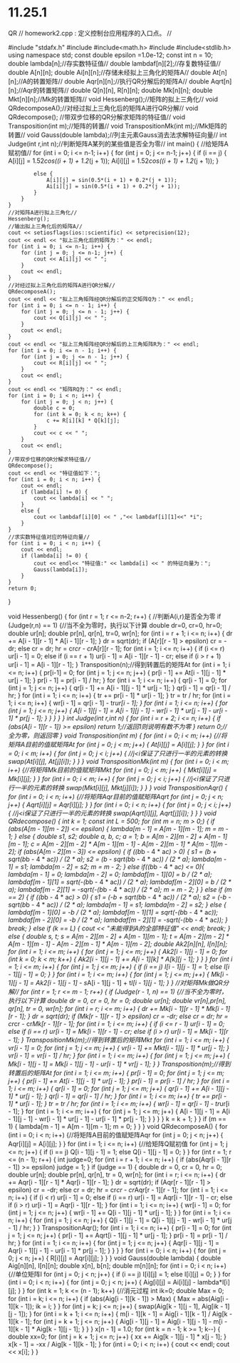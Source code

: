 # 11.25.1
QR
// homework2.cpp : 定义控制台应用程序的入口点。
//

#include "stdafx.h"
#include<iostream>
#include<math.h>
#include <iomanip>
#include<stdlib.h>
using namespace std;
const double epsilon =1.0e-12;
const int n = 10;
double lambda[n];//存实数特征值//
double lambdaf[n][2];//存复数特征值//
double A[n][n];
double Ai[n][n];//存储未经拟上三角化的矩阵A//
double At[n][n];//A的转置矩阵//
double Aqr[n][n];//执行QR分解后的矩阵A//
double Aqrt[n][n];//Aqr的转置矩阵//
double Q[n][n], R[n][n];
double Mk[n][n];
double Mkt[n][n];//Mk的转置矩阵//
void Hessenberg();//矩阵的拟上三角化//
void QRdecomposeA();//对经过拟上三角化后的矩阵A进行QR分解//
void QRdecompose(); //带双步位移的QR分解求矩阵的特征值//
void Transposition(int m);//矩阵的转置//
void TranspositionMk(int m);//Mk矩阵的转置//
void Gauss(double lambda);//列主元素Gauss消去法求解特征向量//
int Judge(int r,int n);//判断矩阵A某列的某些值是否全为零//
int main()
{
	//给矩阵A赋初值//
	for (int i = 0; i <= n-1; i++) {
		for (int j = 0; j <= n-1; j++) {
			if (i == j) {
				A[i][j] = 1.52*cos((i + 1) + 1.2*(j + 1));
				Ai[i][j] = 1.52*cos((i + 1) + 1.2*(j + 1));
			}

			else {
				A[i][j] = sin(0.5*(i + 1) + 0.2*(j + 1));
				Ai[i][j] = sin(0.5*(i + 1) + 0.2*(j + 1));
			}
		}
	}
	//对矩阵A进行拟上三角化//
	Hessenberg();
	//输出拟上三角化后的矩阵A//
	cout << setiosflags(ios::scientific) << setprecision(12);
	cout << endl << "拟上三角化后的矩阵为：" << endl;
	for (int i = 0; i <= n-1; i++) {
		for (int j = 0; j <= n-1; j++) {
			cout << A[i][j] << " ";
		}
		cout << endl;
	}
	//对经过拟上三角化后的矩阵A进行QR分解//
	QRdecomposeA();
	cout << endl << "拟上三角矩阵经QR分解后的正交矩阵Q为：" << endl;
	for (int i = 0; i <= n - 1; i++) {
		for (int j = 0; j <= n - 1; j++) {
			cout << Q[i][j] << " ";
		}
		cout << endl;
	}
	cout << endl << "拟上三角矩阵经QR分解后的上三角矩阵R为：" << endl;
	for (int i = 0; i <= n - 1; i++) {
		for (int j = 0; j <= n - 1; j++) {
			cout << R[i][j] << " ";
		}
		cout << endl;
	}
	cout << endl << "矩阵RQ为：" << endl;
	for (int i = 0; i < n; i++) {
		for (int j = 0; j < n; j++) {
			double c = 0;
			for (int k = 0; k < n; k++) {
				c += R[i][k] * Q[k][j];
			}
			cout << c << " ";
		}
		cout << endl;
	}
	//带双步位移的QR分解求特征值//
	QRdecompose();
	cout << endl << "特征值如下：";
	for (int i = 0; i < n; i++) {
		cout << endl;
		if (lambda[i] != 0) {
			cout << lambda[i] << " ";
		}
		else {
			cout << lambdaf[i][0] << " ,"<< lambdaf[i][1]<<" *i";
		}
	}
	//求实数特征值对应的特征向量//
	for (int i = 0; i < n; i++) {
		cout << endl;
		if (lambda[i] != 0) {
			cout << endl<< "特征值:" << lambda[i] << " 的特征向量为：";
			Gauss(lambda[i]);
		}
	}
    return 0;
}

void Hessenberg() {
	for (int r = 1; r <= n-2; r++) {
		//判断A(i,r)是否全为零
		if (Judge(r,n) == 1) {//当不全为零时，执行以下计算
			double dr=0, cr=0, hr=0;
			double ur[n];
			double pr[n], qr[n], tr=0, wr[n];
			for (int i = r + 1; i <= n; i++) {
				dr += A[i - 1][r - 1] * A[i - 1][r - 1];
			}
			dr = sqrt(dr);
			if (A[r][r - 1] > epsilon) cr = -dr;
			else  cr = dr;
			hr = cr*cr - cr*A[r][r - 1];
			for (int i = 1; i <= n; i++) {
				if (i <= r) ur[i - 1] = 0;
				else if (i == r + 1) ur[i - 1] = A[i - 1][r - 1] - cr;
				else if (i > r + 1) ur[i - 1] = A[i - 1][r - 1];
			}
			Transposition(n);//得到转置后的矩阵At
			for (int i = 1; i <= n; i++) {
				pr[i-1] = 0;
				for (int j = 1; j <= n; j++) {
					pr[i - 1] += At[i - 1][j - 1] * ur[j - 1];
				}
				pr[i - 1] = pr[i - 1] / hr;
			}
			for (int i = 1; i <= n; i++) {
				qr[i - 1] = 0;
				for (int j = 1; j <= n; j++) {
					qr[i - 1] += A[i - 1][j - 1] * ur[j - 1];
				}
				qr[i - 1] = qr[i - 1] / hr;
			}
			for (int i = 1; i <= n; i++) {
				tr += pr[i - 1] * ur[i - 1];
			}
			tr = tr / hr;
			for (int i = 1; i <= n; i++) {
				wr[i - 1] = qr[i - 1] - tr*ur[i - 1];
			}
			for (int i = 1; i <= n; i++) {
				for (int j = 1; j <= n; j++) {
					A[i - 1][j - 1] = A[i - 1][j - 1] - wr[i - 1] * ur[j - 1] - ur[i - 1] * pr[j - 1];
				}
			}
		}
	}
}
int Judge(int r,int n) {
	for (int i = r + 2; i <= n; i++) {
		if (abs(A[i - 1][r - 1]) >= epsilon) return 1;//返回1则说明有数不为零
	}
	return 0;//全为零，则返回零
}
void Transposition(int m) {
	for (int i = 0; i < m; i++) {//将矩阵A目前的值赋矩阵At
		for (int j = 0; j < m; j++) {
			At[i][j] = A[i][j];
		}
	}
	for (int i = 0; i < m; i++) {
		for (int j = 0; j < i; j++) { //j<i保证了只进行一半的元素的转换
			swap(At[i][j], At[j][i]);
		}
	}
}
void TranspositionMk(int m) {
	for (int i = 0; i < m; i++) {//将矩阵Mk目前的值赋矩阵Mkt
		for (int j = 0; j < m; j++) {
			Mkt[i][j] = Mk[i][j];
		}
	}
	for (int i = 0; i < m; i++) {
		for (int j = 0; j < i; j++) { //j<i保证了只进行一半的元素的转换
			swap(Mkt[i][j], Mkt[j][i]);
		}
	}
}
void TranspositionAqr() {
	for (int i = 0; i < n; i++) {//将矩阵Aqr目前的值赋矩阵Aqrt
		for (int j = 0; j < n; j++) {
			Aqrt[i][j] = Aqr[i][j];
		}
	}
	for (int i = 0; i < n; i++) {
		for (int j = 0; j < i; j++) { //j<i保证了只进行一半的元素的转换
			swap(Aqrt[i][j], Aqrt[j][i]);
		}
	}
}
void QRdecompose() {
	int k = 1;
	const int L = 500;
	for (int m = n; m > 0;) {
		if (abs(A[m - 1][m - 2]) <= epsilon) {
			lambda[m - 1] = A[m - 1][m - 1];
			m = m - 1;
		}
		else {
			double s1, s2;
			double a, b, c;
			a = 1; b = A[m - 2][m - 2] + A[m - 1][m - 1];
			c = A[m - 2][m - 2] * A[m - 1][m - 1] - A[m - 2][m - 1] * A[m - 1][m - 2];
			if (abs(A[m - 2][m - 3]) <= epsilon) {
				if ((b*b - 4 * a*c) > 0) {
					s1 = (b + sqrt(b*b - 4 * a*c)) / (2 * a);
					s2 = (b - sqrt(b*b - 4 * a*c)) / (2 * a);
					lambda[m - 1] = s1;
					lambda[m - 2] = s2;
					m = m - 2;
				}
				else if((b*b - 4 * a*c) <= 0){
					lambda[m - 1] = 0;
					lambda[m - 2] = 0;
					lambdaf[m - 1][0] = b / (2 * a);
					lambdaf[m - 1][1] = sqrt(-(b*b - 4 * a*c)) / (2 * a);
					lambdaf[m - 2][0] = b / (2 * a);
					lambdaf[m - 2][1] = -sqrt(-(b*b - 4 * a*c)) / (2 * a);
					m = m - 2;
				}
			}
			else if (m == 2) {
				if ((b*b - 4 * a*c) > 0) {
					s1 = (-b + sqrt(b*b - 4 * a*c)) / (2 * a);
					s2 = (-b - sqrt(b*b - 4 * a*c)) / (2 * a);
					lambda[m - 1] = s1;
					lambda[m - 2] = s2;
				}
				else {
					lambdaf[m - 1][0] = -b / (2 * a);
					lambdaf[m - 1][1] = sqrt(-(b*b - 4 * a*c));
					lambdaf[m - 2][0] = -b / (2 * a);
					lambdaf[m - 2][1] = -sqrt(-(b*b - 4 * a*c));
				}
				break;
			}
			else if (k == L) {
				cout << "未能得到A的全部特征值" << endl;
				break;
			}
			else {
				double s, t;
				s = A[m - 2][m - 2] + A[m - 1][m - 1];
				t = A[m - 2][m - 2] * A[m - 1][m - 1] - A[m - 2][m - 1] * A[m - 1][m - 2];
				double Ak2[n][n], I[n][n];
				for (int i = 1; i <= m; i++) {
					for (int j = 1; j <= m; j++) {
						Ak2[i - 1][j - 1] = 0;
						for (int k = 0; k < m; k++) {
								Ak2[i - 1][j - 1] += A[i - 1][k] * A[k][j - 1];
						}
					}
				}
				for (int i = 1; i <= m; i++) {
					for (int j = 1; j <= m; j++) {
						if (i == j) I[i - 1][j - 1] = 1;
						else I[i - 1][j - 1] = 0;
					}
				}
				for (int i = 1; i <= m; i++) {
					for (int j = 1; j <= m; j++) {
						Mk[i - 1][j - 1] = Ak2[i - 1][j - 1] - s*A[i - 1][j - 1] + t*I[i - 1][j - 1];
					}
				}
				//对矩阵Mk做QR分解//
				for (int r = 1; r <= m - 1; r++) {
					if (Judge(r - 1, n) == 1) {//当不全为零时，执行以下计算
						double dr = 0, cr = 0, hr = 0;
						double ur[n];
						double vr[n],pr[n], qr[n], tr = 0, wr[n];
						for (int i = r; i <= m; i++) {
							dr += Mk[i - 1][r - 1] * Mk[i - 1][r - 1];
						}
						dr = sqrt(dr);
						if (Mk[r - 1][r - 1] > epsilon) cr = -dr;
						else  cr = dr;
						hr = cr*cr - cr*Mk[r - 1][r - 1];
						for (int i = 1; i <= m; i++) {
							if (i <= r - 1) ur[i - 1] = 0;
							else if (i == r) ur[i - 1] = Mk[i - 1][r - 1] - cr;
							else if (i > r) ur[i - 1] = Mk[i - 1][r - 1];
						}
						TranspositionMk(m);//得到转置后的矩阵Mkt
						for (int i = 1; i <= m; i++) {
							vr[i - 1] = 0;
							for (int j = 1; j <= m; j++) {
								vr[i - 1] += Mkt[i - 1][j - 1] * ur[j - 1];
							}
							vr[i - 1] = vr[i - 1] / hr;
						}
						for (int i = 1; i <= m; i++) {
							for (int j = 1; j <= m; j++) {
								Mk[i - 1][j - 1] = Mk[i - 1][j - 1] - ur[i - 1] * vr[j - 1];
							}
						}
						Transposition(m);//得到转置后的矩阵At
						for (int i = 1; i <= m; i++) {
							pr[i - 1] = 0;
							for (int j = 1; j <= m; j++) {
								pr[i - 1] += At[i - 1][j - 1] * ur[j - 1];
							}
							pr[i - 1] = pr[i - 1] / hr;
						}
						for (int i = 1; i <= m; i++) {
							qr[i - 1] = 0;
							for (int j = 1; j <= m; j++) {
								qr[i - 1] += A[i - 1][j - 1] * ur[j - 1];
							}
							qr[i - 1] = qr[i - 1] / hr;
						}
						for (int i = 1; i <= m; i++) {
							tr += pr[i - 1] * ur[i - 1];
						}
						tr = tr / hr;
						for (int i = 1; i <= m; i++) {
							wr[i - 1] = qr[i - 1] - tr*ur[i - 1];
						}
						for (int i = 1; i <= m; i++) {
							for (int j = 1; j <= m; j++) {
								A[i - 1][j - 1] = A[i - 1][j - 1] - wr[i - 1] * ur[j - 1] - ur[i - 1] * pr[j - 1];
							}
						}
					}
				}
				k = k + 1;
			}
		}
		if (m == 1) {
			lambda[m - 1] = A[m - 1][m - 1];
			m = 0;
		}
	}
}
void QRdecomposeA() {
	for (int i = 0; i < n; i++) {//将矩阵A目前的值赋矩阵Aqr
		for (int j = 0; j < n; j++) {
			Aqr[i][j] = A[i][j];
		}
	}
	for (int i = 1; i <= n; i++) {//给矩阵Q赋初值
		for (int j = 1; j <= n; j++) {
			if (i == j) Q[i - 1][j - 1] = 1;
			else Q[i - 1][j - 1] = 0;
		}
	}
	for (int r = 1; r <= (n - 1); r++) {
		int judge=0;
		for (int i = r + 1; i <= n; i++) {
			if (abs(Aqr[i - 1][r - 1]) >= epsilon) judge = 1;
		}
		if (judge == 1) {
			double dr = 0, cr = 0, hr = 0;
			double ur[n];
			double pr[n], qr[n], tr = 0, wr[n];
			for (int i = r; i <= n; i++) {
				dr += Aqr[i - 1][r - 1] * Aqr[i - 1][r - 1];
			}
			dr = sqrt(dr);
			if (Aqr[r - 1][r - 1] > epsilon) cr = -dr;
			else  cr = dr;
			hr = cr*cr - cr*Aqr[r - 1][r - 1];
			for (int i = 1; i <= n; i++) {
				if (i < r) ur[i - 1] = 0;
				else if (i == r) ur[i - 1] = Aqr[i - 1][r - 1] - cr;
				else if (i > r) ur[i - 1] = Aqr[i - 1][r - 1];
			}
			for (int i = 1; i <= n; i++) {
				wr[i - 1] = 0;
				for (int j = 1; j <= n; j++) {
					wr[i - 1] += Q[i - 1][j - 1] * ur[j - 1];
				}
			}
			for (int i = 1; i <= n; i++) {
				for (int j = 1; j <= n; j++) {
					Q[i - 1][j - 1] = Q[i - 1][j - 1] - wr[i - 1] * ur[j - 1] / hr;
				}
			}
			TranspositionAqr();
			for (int i = 1; i <= n; i++) {
				pr[i - 1] = 0;
				for (int j = 1; j <= n; j++) {
					pr[i - 1] += Aqrt[i - 1][j - 1] * ur[j - 1];
				}
				pr[i - 1] = pr[i - 1] / hr;
			}
			for (int i = 1; i <= n; i++) {
				for (int j = 1; j <= n; j++) {
					Aqr[i - 1][j - 1] = Aqr[i - 1][j - 1] - ur[i - 1] * pr[j - 1];
				}
			}
		}
	}
	for (int i = 0; i < n; i++) {
		for (int j = 0; j < n; j++) {
			R[i][j] = Aqr[i][j];
		}
	}
}
void Gauss(double lambda) {
	double Aig[n][n], I[n][n];
	double x[n], b[n];
	double m[n][n];
	for (int i = 0; i < n; i++) {//单位矩阵I
		for (int j = 0; j < n; j++) {
			if (i == j) I[i][j] = 1;
			else I[i][j] = 0;
		}
	}
	for (int i = 0; i < n; i++) {
		for (int j = 0; j < n; j++) {
			Aig[i][j] = Ai[i][j] - lambda*I[i][j];
		}
	}
	for (int k = 1; k <= (n - 1); k++) {//消元过程
		int ik=0;
		double Max = 0;
		for (int i = k; i <= n; i++) {
			if (abs(Aig[i - 1][k - 1]) > Max) {
				Max = abs(Aig[i - 1][k - 1]);
				ik = i;
			}
		}
		for (int j = k; j <= n; j++) {
			swap(Aig[k - 1][j - 1], Aig[ik - 1][j - 1]);
		}
		for (int i = k + 1; i <= n; i++) {
			m[i - 1][k - 1] = Aig[i - 1][k - 1] / Aig[k - 1][k - 1];
			for (int j = k + 1; j <= n; j++) {
				Aig[i - 1][j - 1] = Aig[i - 1][j - 1] - m[i - 1][k - 1] * Aig[k - 1][j - 1];
			}
		}
	}
	x[n - 1] = 1.0;
	for (int k = n - 1; k >= 1; k--) {
		double xx=0;
		for (int j = k + 1; j <= n; j++) {
			xx += Aig[k - 1][j - 1] * x[j - 1];
		}
		x[k - 1] = -xx / Aig[k - 1][k - 1];
	}
	for (int i = 0; i < n; i++) {
		cout << endl;
		cout << x[i];
	}
}
